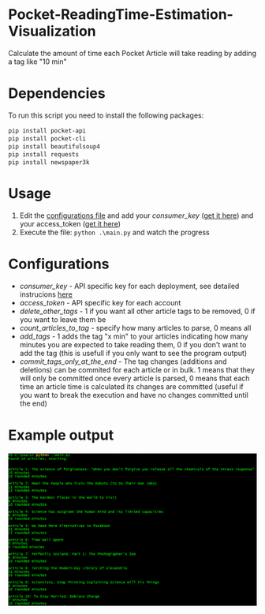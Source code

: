 # Pocket-ReadingTime-Estimation-Visualization
Calculate the amount of time each Pocket Article will take reading by adding a tag like "10 min"

# Dependencies
To run this script you need to install the following packages:
```
pip install pocket-api
pip install pocket-cli
pip install beautifulsoup4
pip install requests
pip install newspaper3k
```
# Usage

 1. Edit the [configurations file](https://github.com/msramalho/Pocket-ReadingTime-Estimation-Visualization/blob/master/configs.json) and add your *consumer_key* ([get it here](https://getpocket.com/developer/apps/new)) and your access_token ([get it here](http://reader.fxneumann.de/plugins/oneclickpocket/auth.php))
 2. Execute the file: `python .\main.py` and watch the progress

# Configurations

- *consumer_key* - API specific key for each deployment, see detailed instrucions [here](https://github.com/rakanalh/pocket-cli#configuration)
- *access_token* - API specific key for each account
- *delete_other_tags* - 1 if you want all other article tags to be removed, 0 if you want to leave them be
- *count_articles_to_tag* - specify how many articles to parse, 0 means all
- *add_tags* - 1 adds the tag "x min" to your articles indicating how many minutes you are expected to take reading them, 0 if you don't want to add the tag (this is usefull if you only want to see the program output)
- *commit_tags_only_at_the_end* - The tag changes (additions and deletions) can be commited for each article or in bulk. 1 means that they will only be committed once every article is parsed, 0 means that each time an article time is calculated its changes are committed (useful if you want to break the execution and have no changes committed until the end)

# Example output
 ![Example output image](https://github.com/msramalho/Pocket-ReadingTime-Estimation-Visualization/blob/master/images/exampleLog.PNG)